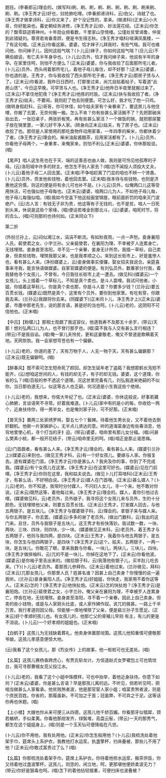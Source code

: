 <!-- { "loadSidebar": true } -->
题目。(李春郎云)理会的。(做写科)刷、刷、刷，刷、刷、刷，刷、刷、刷来刷、刷、刷。(净王秀才云)好也，挝抢肺吃哩。(李春郎递诗科，云)伯父，诗就了也。(净王秀才做拿诗科，云)你又来了，好个没记性的，拿来。(做递科)(正末云)小大哥，你好能染也。暮史朝经务进修，(净王秀才云)妙、妙法莲花经。(正末云)你怎的？飘零踪迹寄神州。十年勋业频看数，千里家山空倚楼。公瑾处贫曾谒鲁，仲宣到此错疑刘。尊贤若肯垂青顾，便是书生得志秋。(净王秀才唱科)喧满凤凰楼，一了有这句唱。(正末云)你看这厮。婆婆，恰才婶子儿拜我时，有些气喘。我可也难问他，你问婶子儿，因何这般气喘？(卜儿云)婶子，你如何这般气喘？(旦儿云)不瞒伯娘说，有亡夫半年身孕也。(卜儿云)员外，恰才我问婶子来，他说有半年的身孕。在家里住呵，则怕不方便么？(正末云)婆婆，你与我收拾了后面那所宅儿者。(卜儿云)员外，西头闲着那所宅儿，着他子母儿每住，却不好那？(正末云)婆婆，你也道的是。王秀才，你与我收拾了西头那所宅子者。(净王秀才云)那房子赁与人了。(正末云)你看波，我昨日日西时，打那里过来，尚兀自贴着帖子，写着道"此房山赁"，今日这早晚，可早赁与人也。(净王秀才云)他昨日半夜里就搬过来了。(正末云)不拿住他犯夜？(净王秀才云)他拣的时辰。(正末云)快与我收拾了者。(净王秀才云)姑夫，不要闹，我则赶了他去则便罢。可怎么好，我才吃了他一只鸡。(做转身假赶科，云)哥哥，你可休怪，如今姑夫家有个亲眷来了，要这房儿与他住哩，你搬了去罢，无奈何搬一搬。怎么不肯？你有些甚么家活搬不了？先把那破床抬出去，一张旧桌子，两张折板凳。再有些甚么家活？一个做饭的锅，就把那尿鳖子放在锅里罢，一家儿好干净人家。(转身向正末云)姑夫，有了房子也。(正末云)收拾了也。那但是人家使用的那吃食物件动用家事，一年四季的柴米，你都休着少了者。(净王秀才云)理会的。柴米油盐酱醋茶，应用家活都有了。(卜儿云)员外，你看他子母两个，一身重孝，来俺家来，则怕不利么(正末云)婆婆，你休那般说。(唱)

【尾声】咱人这生死也在于天，端的这善恶也由人做，我则是可怜见他孤寒的子母。(云)洛阳城中许多的财主，他怎生不别人家去？(唱)岂不闻投人须投大丈夫，(卜儿云)着他子母二人回去罢。(正末唱)不争咱赶离了门显的咱也不辨一个贤愚。(卜儿云)员外，赍发他些钱物，着他回去罢。(正末唱)我本待与些钱物，也则是济惠他这穷儒，则这的便是将有余儿可也补不是。(卜儿云)员外，似俺两口儿这等受用快活，可也强似他子母每也。(正末云)婆婆，咱两口儿为人，不如他子母儿每，他子母儿每强似咱。(唱)我如今空盖下他这般画堂锦屋，眼前面折罚的咱来灭门波绝户。(云)古人言：有钱无子非为贵，他这等有子无钱的，也不是贫。咱人一日死到头来，休说是这些个家缘，(唱)便设若堆金到那北斗，(云)婆婆，咱死时节，将的去么，(唱)可则那的也待何如。(正末同众下)

第二折

(外扮兰孙上，云)闷似湘江水，涓涓不断流。有如秋夜雨，一点一声愁。妾身襄阳人氏，裴使君之女，小字兰孙。父亲裴使君，在襄阳为理，不幸被歹人连累身亡，无钱埋殡。妾身直至洛阳，寻不见一个亲眷，妾身无计所奈。我插一草标，自己卖身，但卖些钱物，埋殡我那父亲，也是我孝顺之心。来到这长街市上，好是羞惨人也，看有甚么人来。(净扮媒婆上，云)妾身做事实偻儸，娶女招夫我说合。亲筵喜事来寻我，能言快语做媒婆。自家官媒婆的便是。有刘弘员外，数番家分付我，着我替他寻个女孩儿，不曾有。今日我往长街市上走一遭去。(做见科)(媒婆云)一个女孩儿，头上插着一个草标儿，不知是真个卖也，是斗人耍哩。我试问他者。小姐，你插着这草标儿，你是真个卖也那，你是斗人耍？你要多少钱？(兰孙云)要五百贯长钱。(媒婆云)既然是真个，这里有个员外，要你到他家里。有吃有穿，你跟我去来。(兰孙云)我跟将你去来。(同媒婆下)(正末同卜儿、净王秀才上)(正末云)婆婆，市廛中那老先生，说的那言语，甚是好的当也呵。(卜儿云)老的，这阴阳不可信他也。(正末唱)

【中吕】【粉蝶儿】那相士观觑了我这容仪，他道我寿不及那五十余岁，(带云)天那！想刘弘两口儿为人，也不曾行那歹也。(唱)莫不我与人交有甚么言行相违？(带云)不是我自谄。(唱)俺一家儿夫怜贫，更和这妻敬老，俺又不曾道是欺瞒着天地。天网恢恢。我一会家想穹苍也有一个偏僻。

(卜儿云)老的，你道的差了，天有万物于人，人无一物于天。天有甚么偏僻那？(正末云)既无偏僻呵。(唱)

【醉春风】既不索可怎生短命死了颜回，却怎生延年老了盗跖？我想那鹤长凫短不能齐，(云)想咱这世间的人，有钱的却无子，有子的却无钱。婆婆，这个道理，你省的么？(唱)百般的参不透这个道理。况这世里完备有几，刘弘我道来绝嗣的不似你。当日那伯道无儿，似这等古人也乏嗣，何况道是小生我这些个绝继。

(卜儿云)老的，我想来，你偌大年纪了也。(正末云)婆婆，你休这般说，好事若藏心肺腑，言谈语笑不寻常。好着我难道。(卜儿云)家中有的是小的每，你收拾一两个，近身扶侍你，得一男半女，也是俺刘家子孙，可不好那。(正末唱)

【普天乐】置两三处家绣罗帏，娶五七个丫鬟婢。待着他生男长女，又不着他去倒紵翻机。他衠一片家嫉妒心，无半点儿贤达的意。听的道海棠身边有些春消息，他背地里使心机，寻个打当的牙扌迫。(带云)婆婆，咱命里有那儿女分福。(唱)问甚么樊素小桃，都一般开花结子，(带云)咱命里无的呵。(唱)咱正是那止渴思梅。

(云)门首觑者，看有甚么人来。(净王秀才云)理会的。看有甚么人来。(媒婆引兰孙上)(媒婆云)来到也。(做见王秀才科，云)有一个好女孩儿。要嫁与人家。你报复去。道有媒婆在门首。(净王秀才云)你是甚么人？我央及你的事，你到了不完成我。(媒婆云)有个女孩儿在这里。(净王秀才云)在这里可好也。(媒婆云)见在门前哩。(净王秀才云)你则在这里，我和姑夫说去。(做见卜儿打耳喑科)(正末云)王秀才，有甚么话，不好明白说。(净王秀才云)媒人在门首哩。(正末云)甚么媒人？(卜儿云)老的，你不知道，我常时分付媒人，不问妇人女儿，寻一个来。他不敢对你说。(正末云)既然这等，着他每过来。(净王秀才云)理会的。媒人，着你引他过去哩。(媒婆做见科，云)老员外，员外娘子，我寻将这个女孩儿来与员外，生的十分颜色，无钱埋殡他父亲，则要五百贯长钱。(正末云)王秀才。打发媒人回去，与他五两银子。是五块儿。(净王秀才与媒婆银子科，云)理会的。拿银子来与媒人来。与你五两银子，你去罢。(媒婆云)多多的谢了老员外。(做出门数科，云)我出的这门来。且住，员外与我银子是五块儿，这王秀才有些快落钞。我试数一数，一块、两块、三块、四块，则四块，少一块。(媒婆做见正末科，云)老员外，着王秀才与五两银子，他则与我四两，是四块。(正末云)王秀才，我着你与他五两银子，是五块，你怎生与他四两银子，是四块？(净王秀才云)这个。姑夫，五两银子，一两一块，是五块儿。你敢花了眼，拿来我数与你看。一块儿，两块儿，三块儿，四块。(净王秀才做摔袖科，云)兀的不是一块儿，你掉在这地下了。(正末云)你看他波。(媒婆云)是你袖子里丢出来的。(做拾银子科，云)我落他些银子儿，买羊肚儿吃去来。(下)(卜儿云)老员外。着那孩儿参拜你。(正末云)着他过来。(兰孙做见，拜科)(正末云)兀那女孩儿，你那里人氏？姓甚名谁？因甚上自己卖身？你慢慢的说一遍我听。(兰孙云)妾身襄阳人氏。(净王秀才云)好姐姐，你快走，我家用不着你这等人。(正末云)怎的？(净王秀才云)他快扯炮。(正末云)怎的快扯炮？(净王秀才云)是襄阳炮。(兰孙云)裴使君之女，小字兰孙。俺父亲在襄阳为理，不幸被歹人连累身亡，停丧在地，无钱埋殡。妾身直至洛阳，寻不着一个亲眷。因此上自己卖身。但卖的些小钱物，或是与人家厨头灶底，或人家作婢作奴。说兀的做甚。一路上千辛万苦，我行孝道则因父母。但能够一席地埋殡了父亲，便是裴兰孙子生愿足。(正末云)好个孝顺的孩儿也。有女孩儿的，他那亡父的骨殖儿早则
有主，有儿的更是不消说。(卜儿云)一个好孝顺的姐姐也。(正末唱)

【白鹤子】这孩儿为无钱缺着葬礼，他卖身体置那坟围。这孩儿他知重情可便敬那爷娘，这孩儿孝感意便惊大地。

(云)我看了这个女孩儿，那《烈女传》上的故事，他一桩桩可也无差处。(唱)

【幺篇】这孩儿赛杨香跨虎心，有贾氏斩龙计。方信道赵贞女罗裙包土可也筑坟台，我可寻那曹蛾女觅父投江水。

(卜儿云)老的，我看了这个小姐中珠模样，可也中抬举，着他近身扶侍。你意下如何？(正末云)婆婆，你是甚么言语？早是那孩儿离的远。不听见，倘若听见呵，把咱当做甚么人家看承。他贫贱煞者波，他是那官宦人家小姐；咱富贵煞者波，则是个庶民百姓。你省的，那履虽新。不可加之于首；冠虽弊，不可弃之于足。这等话你再也休题。(唱)

【上小楼】大嫂也你从来可便三从四德。这孩儿他千娇百媚。你看那牙似瓠犀，颈若蝤蛴，手似柔荑。你看他那绀发齐，绿鬓堆，高盘云髻，(带云)一天的那秀气，都生在这个姐姐身上。(唱)则是一个玉天仙可便降临在凡世。

(卜儿云)你不用他，我有处用他。(正末云)你怎生般用他？(卜儿云)我梳洗处着他架手巾，筵席头上系护衣，我教他打水运浆。执盏擎杯，扫床叠被，那些儿不用了他？(正末云)你敢忒富贵过了么？(唱)

【幺篇】你那梳洗处着架手巾，筵席上系护衣。你待着他担水运浆，搬茶供饭，你又待着他过盏波擎杯。这孩儿，则恁的，闲立地，呵，更那堪他便娇柔波无力？(带云)你好是狠毒也呵。(唱)怎下的着他拈轻掇重，可便扫床也波叠被？

